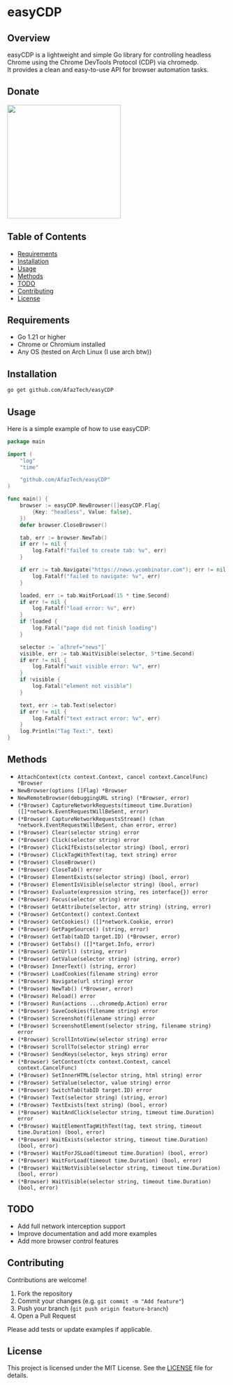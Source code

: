 # easyCDP

## Overview

easyCDP is a lightweight and simple Go library for controlling headless Chrome using the Chrome DevTools Protocol (CDP) via chromedp.  
It provides a clean and easy-to-use API for browser automation tasks.

## Donate

<a href="http://www.coffeete.ir/afaz">
  <img src="http://www.coffeete.ir/images/buttons/lemonchiffon.png" width="260" />
</a>

## Table of Contents

- [Requirements](#requirements)
- [Installation](#installation)
- [Usage](#usage)
- [Methods](#methods)
- [TODO](#todo)
- [Contributing](#contributing)
- [License](#license)

## Requirements

- Go 1.21 or higher  
- Chrome or Chromium installed  
- Any OS (tested on Arch Linux (I use arch btw))

## Installation

```bash
go get github.com/AfazTech/easyCDP
````

## Usage

Here is a simple example of how to use easyCDP:

```go
package main

import (
	"log"
	"time"

	"github.com/AfazTech/easyCDP"
)

func main() {
	browser := easyCDP.NewBrowser([]easyCDP.Flag{
		{Key: "headless", Value: false},
	})
	defer browser.CloseBrowser()

	tab, err := browser.NewTab()
	if err != nil {
		log.Fatalf("failed to create tab: %v", err)
	}

	if err := tab.Navigate("https://news.ycombinator.com"); err != nil {
		log.Fatalf("failed to navigate: %v", err)
	}

	loaded, err := tab.WaitForLoad(15 * time.Second)
	if err != nil {
		log.Fatalf("load error: %v", err)
	}
	if !loaded {
		log.Fatal("page did not finish loading")
	}

	selector := `a[href="news"]`
	visible, err := tab.WaitVisible(selector, 5*time.Second)
	if err != nil {
		log.Fatalf("wait visible error: %v", err)
	}
	if !visible {
		log.Fatal("element not visible")
	}

	text, err := tab.Text(selector)
	if err != nil {
		log.Fatalf("text extract error: %v", err)
	}
	log.Println("Tag Text:", text)
}

```

## Methods

* `AttachContext(ctx context.Context, cancel context.CancelFunc) *Browser`
* `NewBrowser(options []Flag) *Browser`
* `NewRemoteBrowser(debuggingURL string) (*Browser, error)`
* `(*Browser) CaptureNetworkRequests(timeout time.Duration) ([]*network.EventRequestWillBeSent, error)`
* `(*Browser) CaptureNetworkRequestsStream() (chan *network.EventRequestWillBeSent, chan error, error)`
* `(*Browser) Clear(selector string) error`
* `(*Browser) Click(selector string) error`
* `(*Browser) ClickIfExists(selector string) (bool, error)`
* `(*Browser) ClickTagWithText(tag, text string) error`
* `(*Browser) CloseBrowser()`
* `(*Browser) CloseTab() error`
* `(*Browser) ElementExists(selector string) (bool, error)`
* `(*Browser) ElementIsVisible(selector string) (bool, error)`
* `(*Browser) Evaluate(expression string, res interface{}) error`
* `(*Browser) Focus(selector string) error`
* `(*Browser) GetAttribute(selector, attr string) (string, error)`
* `(*Browser) GetContext() context.Context`
* `(*Browser) GetCookies() ([]*network.Cookie, error)`
* `(*Browser) GetPageSource() (string, error)`
* `(*Browser) GetTab(tabID target.ID) (*Browser, error)`
* `(*Browser) GetTabs() ([]*target.Info, error)`
* `(*Browser) GetUrl() (string, error)`
* `(*Browser) GetValue(selector string) (string, error)`
* `(*Browser) InnerText() (string, error)`
* `(*Browser) LoadCookies(filename string) error`
* `(*Browser) Navigate(url string) error`
* `(*Browser) NewTab() (*Browser, error)`
* `(*Browser) Reload() error`
* `(*Browser) Run(actions ...chromedp.Action) error`
* `(*Browser) SaveCookies(filename string) error`
* `(*Browser) Screenshot(filename string) error`
* `(*Browser) ScreenshotElement(selector string, filename string) error`
* `(*Browser) ScrollIntoView(selector string) error`
* `(*Browser) ScrollTo(selector string) error`
* `(*Browser) SendKeys(selector, keys string) error`
* `(*Browser) SetContext(ctx context.Context, cancel context.CancelFunc)`
* `(*Browser) SetInnerHTML(selector string, html string) error`
* `(*Browser) SetValue(selector, value string) error`
* `(*Browser) SwitchTab(tabID target.ID) error`
* `(*Browser) Text(selector string) (string, error)`
* `(*Browser) TextExists(text string) (bool, error)`
* `(*Browser) WaitAndClick(selector string, timeout time.Duration) error`
* `(*Browser) WaitElementTagWithText(tag, text string, timeout time.Duration) (bool, error)`
* `(*Browser) WaitExists(selector string, timeout time.Duration) (bool, error)`
* `(*Browser) WaitForJSLoad(timeout time.Duration) (bool, error)`
* `(*Browser) WaitForLoad(timeout time.Duration) (bool, error)`
* `(*Browser) WaitNotVisible(selector string, timeout time.Duration) (bool, error)`
* `(*Browser) WaitVisible(selector string, timeout time.Duration) (bool, error)`

## TODO

* Add full network interception support
* Improve documentation and add more examples
* Add more browser control features

## Contributing

Contributions are welcome!

1. Fork the repository
2. Commit your changes (e.g. `git commit -m "Add feature"`)
3. Push your branch (`git push origin feature-branch`)
4. Open a Pull Request

Please add tests or update examples if applicable.

## License

This project is licensed under the MIT License. See the [LICENSE](https://github.com/AfazTech/easyCDP/blob/main/LICENSE) file for details.
